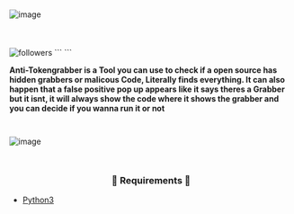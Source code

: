 ### 

![image](https://user-images.githubusercontent.com/129861526/232109147-23724c80-bd77-41c1-a977-9455ffb05fa9.png)

```                                                                                                           ```

### <p align="center"></p>
<img alt="followers" src="https://img.shields.io/github/followers/TheKindDeveloper?color=f429ff&style=for-the-badge&logo=github&label=Follow"/>
```                                                                                                           ```

**Anti-Tokengrabber is a Tool you can use to check if a open source has hidden grabbers or malicous Code, Literally finds everything.
It can also happen that a false positive pop up appears like it says theres a Grabber but it isnt, it will always show the code where it shows the grabber and you
can decide if you wanna run it or not**

```                                                                                                           ```

![image](https://user-images.githubusercontent.com/129861526/232109762-4dcc7a2a-dd3d-4b2f-8ca1-5d656c98c843.png)

```                                                                                                           ```

### <p align="center">🧵 Requirements 🧵</p>
* <a href="https://www.python.org/ftp/python/3.9.13/python-3.9.13-amd64.exe">Python3</a>
